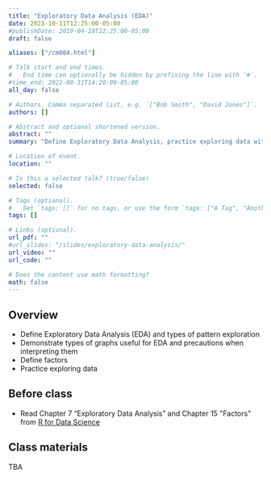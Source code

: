 ```yaml
---
title: "Exploratory Data Analysis (EDA)"
date: 2023-10-11T12:25:00-05:00
#publishDate: 2019-04-10T12:25:00-05:00
draft: false

aliases: ["/cm004.html"]

# Talk start and end times.
#   End time can optionally be hidden by prefixing the line with `#`.
#time_end: 2022-08-31T14:20:00-05:00
all_day: false

# Authors. Comma separated list, e.g. `["Bob Smith", "David Jones"]`.
authors: []

# Abstract and optional shortened version.
abstract: ""
summary: "Define Exploratory Data Analysis, practice exploring data with visualizations, and familiarize with factors."

# Location of event.
location: ""

# Is this a selected talk? (true/false)
selected: false

# Tags (optional).
#   Set `tags: []` for no tags, or use the form `tags: ["A Tag", "Another Tag"]` for one or more tags.
tags: []

# Links (optional).
url_pdf: ""
#url_slides: "/slides/exploratory-data-analysis/"
url_video: ""
url_code: ""

# Does the content use math formatting?
math: false
---
```




## Overview

* Define Exploratory Data Analysis (EDA) and types of pattern exploration
* Demonstrate types of graphs useful for EDA and precautions when interpreting them
* Define factors
* Practice exploring data


## Before class

* Read Chapter 7 “Exploratory Data Analysis” and Chapter 15 "Factors" from [R for Data Science](http://r4ds.had.co.nz/)


## Class materials

TBA

<!--
* [Exploratory data analysis](/notes/exploratory-data-analysis/)
* [Practice exploring college education data](/notes/exploratory-data-analysis-practice/)

## Additional resources

* Antony Unwin [Graphical Data Analysis with R](https://catalog.lib.uchicago.edu/vufind/Record/11609643#). It covers a range of graphical methods for data exploration and analysis; draws on packages beyond `ggplot2` for statistical graphics.
* Cheat Sheet [Data visualization with ggplot2](https://raw.githubusercontent.com/rstudio/cheatsheets/main/data-visualization.pdf)

-->


<!--
* Copied from the lecture on data wrangling, notes on factors: [Practice transforming and visualizing factors](/notes/factors-exercise/)
-->
